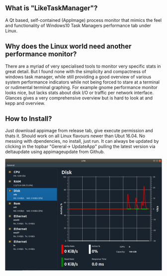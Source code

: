 ## What is "LikeTaskManager"?
A Qt based, self-contained (AppImage) process monitor that mimics the feel 
and functionality of Windows10 Task Managers performance tab under Linux.



## Why does the Linux world need another performance monitor? 

There are a myriad of very specialised tools to monitor very specific stats in great detail. But I found none
with the simplicity and compactness of windows task manager, while still providing a good overview of various system
performance indicators while not being forced to stare at a terminal or rudimental terminal graphing. 
For example gnome performance monitor looks nice, but lacks stats about disk I/O or traffic per network interface. Glances 
gives a very comprehensive overview but is hard to look at and kepp and overview.


## How to Install?  

Just download appimage from release tab, give execute permission and thats it. Should work on all Linux flavours newer than 
Ubut 16.04. No messing with dpendencies, no install, just run.
It can always be updated by clicking in the topbar "Gereral-> UpdateApp" pulling the latest version via deltaupdate using appimageupdate from Github.


![Alt text](ltm.PNG?raw=true "UI Preview")



